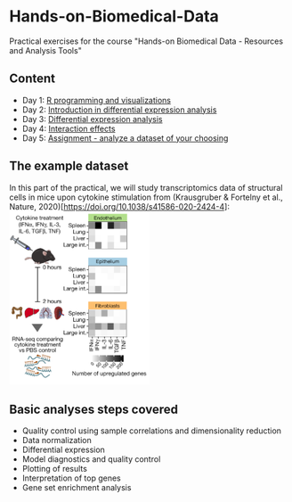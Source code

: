 # Hands-on-Biomedical-Data
Practical exercises for the course "Hands-on Biomedical Data - Resources and Analysis Tools"

## Content
* Day 1: [R programming and visualizations](day1.rmd)
* Day 2: [Introduction in differential expression analysis](day2.rmd)
* Day 3: [Differential expression analysis](day3.rmd)
* Day 4: [Interaction effects](day4.rmd)
* Day 5: [Assignment - analyze a dataset of your choosing](day5.rmd)


## The example dataset

In this part of the practical, we will study transcriptomics data of structural cells in mice upon cytokine stimulation from (Krausgruber & Fortelny et al., Nature, 2020)[https://doi.org/10.1038/s41586-020-2424-4]:
<img src="StructuralImmunity.png" width="50%">

## Basic analyses steps covered
* Quality control using sample correlations and dimensionality reduction
* Data normalization
* Differential expression
* Model diagnostics and quality control
* Plotting of results
* Interpretation of top genes
* Gene set enrichment analysis
